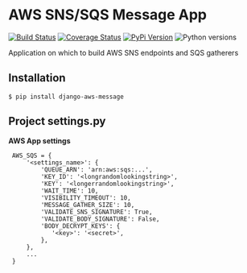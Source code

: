 # AWS SNS/SQS Message App

[![Build Status](https://github.com/uw-it-aca/django-aws-message/workflows/tests/badge.svg?branch=main)](https://github.com/uw-it-aca/django-aws-message/actions)
[![Coverage Status](https://coveralls.io/repos/github/uw-it-aca/django-aws-message/badge.svg?branch=main)](https://coveralls.io/github/uw-it-aca/django-aws-message?branch=main)
[![PyPi Version](https://img.shields.io/pypi/v/django-aws-message.svg)](https://pypi.python.org/pypi/django-aws-message)
![Python versions](https://img.shields.io/pypi/pyversions/django-aws-message.svg)

Application on which to build AWS SNS endpoints and SQS gatherers

Installation
------------

    $ pip install django-aws-message

Project settings.py
------------------

**AWS App settings**

     AWS_SQS = {
         '<settings_name>': {
             'QUEUE_ARN': 'arn:aws:sqs:...',
             'KEY_ID': '<longrandomlookingstring>',
             'KEY': '<longerrandomlookingstring>',
             'WAIT_TIME': 10,
             'VISIBILITY_TIMEOUT': 10,
             'MESSAGE_GATHER_SIZE': 10,
             'VALIDATE_SNS_SIGNATURE': True,
             'VALIDATE_BODY_SIGNATURE': False,
             'BODY_DECRYPT_KEYS': {
                '<key>': '<secret>',
             },
         },
         ...
     }
